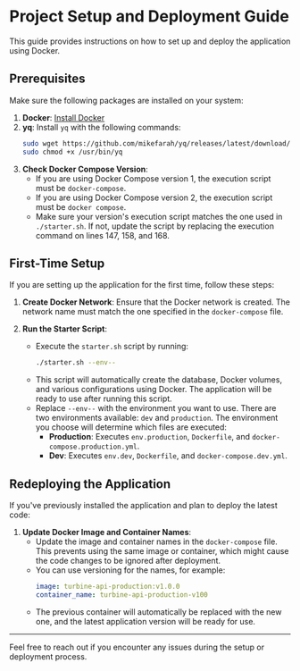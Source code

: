 # Project Setup and Deployment Guide

This guide provides instructions on how to set up and deploy the application using Docker. 

## Prerequisites

Make sure the following packages are installed on your system:

1. **Docker**: [Install Docker](https://docs.docker.com/engine/install/)
2. **yq**: Install `yq` with the following commands:
    ```bash
    sudo wget https://github.com/mikefarah/yq/releases/latest/download/yq_linux_amd64 -O /usr/bin/yq
    sudo chmod +x /usr/bin/yq
    ```
3. **Check Docker Compose Version**: 
    - If you are using Docker Compose version 1, the execution script must be `docker-compose`.
    - If you are using Docker Compose version 2, the execution script must be `docker compose`.
    - Make sure your version's execution script matches the one used in `./starter.sh`. If not, update the script by replacing the execution command on lines 147, 158, and 168.

## First-Time Setup

If you are setting up the application for the first time, follow these steps:

1. **Create Docker Network**: Ensure that the Docker network is created. The network name must match the one specified in the `docker-compose` file.
   
2. **Run the Starter Script**:
    - Execute the `starter.sh` script by running:
      ```bash
      ./starter.sh --env--
      ```
    - This script will automatically create the database, Docker volumes, and various configurations using Docker. The application will be ready to use after running this script.
    - Replace `--env--` with the environment you want to use. There are two environments available: `dev` and `production`. The environment you choose will determine which files are executed:
        - **Production**: Executes `env.production`, `Dockerfile`, and `docker-compose.production.yml`.
        - **Dev**: Executes `env.dev`, `Dockerfile`, and `docker-compose.dev.yml`.

## Redeploying the Application

If you've previously installed the application and plan to deploy the latest code:

1. **Update Docker Image and Container Names**:
    - Update the image and container names in the `docker-compose` file. This prevents using the same image or container, which might cause the code changes to be ignored after deployment.
    - You can use versioning for the names, for example:
      ```yaml
      image: turbine-api-production:v1.0.0
      container_name: turbine-api-production-v100
      ```
    - The previous container will automatically be replaced with the new one, and the latest application version will be ready for use.

---

Feel free to reach out if you encounter any issues during the setup or deployment process.
